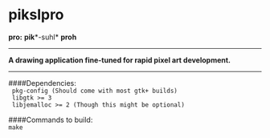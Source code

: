 # pikslpro
**pro:** **pik***-suhl* **proh**

-----------------------------------------------------------------------
**A drawing application fine-tuned for rapid pixel art development.**

-----------------------------------------------------------------------

####Dependencies:  
`  pkg-config (Should come with most gtk+ builds)    `  
`  libgtk >= 3                                       `  
`  libjemalloc >= 2 (Though this might be optional)  `  

####Commands to build:  
`make`
